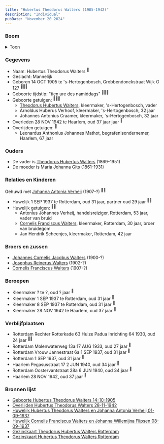 ```yaml
---
title: "Hubertus Theodorus Walters (1905-1942)"
description: "Individual"
pubDate: "November 20 2024"
---
```


### Boom
<details><summary>Toon</summary>

![test](https://www.plantuml.com/plantuml/svg/dPDHRzem4CVV_IbExKEVa1922a685gfGXhQsscZtY9paHhmuDh8TLQZYk-zeaWPDsrhjpJhxx_lvVicrTTougfJC5aBjkE4b93mjjaPNAhlHKXjmXYjBMwWSoqM6a0gJIgpNMExS7aei4pIsBbc71hNRxv2Tt9fARYsyC02OQvEXMUSYBHHQEvcKNAZf509sOEm27bvRMLOdpjOvwaoRoiAoeYQE5j-vf1xs3BY5Jvxd3KE0ypXOX8ivTNZv8L1c1vYC4vxiDubsJk9u2lq8Pe-tu8yk8xYmlINTfRUe4ctJ_2HaYqhA3LVP9ZNQsaGJ8wNz05QpE_2Zq8VOx0YruVl2ZU2mqZbNYiEjS2TSbyIrcCT17FoBouDlySEHowUuKbYW-W1FMAUYm8UlT1MQZ9STrMJyZ5acrBO-kdhyJ0sYw1LjGMZz0CwbsEPkZrBgPy8xi6QKlLvpWZLlw0fDaWh7hT60jUtUr7IsVfSq6i2RwVTb-GEulrdJyxpmFsJrHt1t_qJfGH-Md1k9nz6qiAshcN9QaRidD3cAdntfXxJH1r4By8Od0jv5kuAhlrXgVGuxISC_Iw9Hjaw6h27k2kmQLKQ_z2y0)
</details>

### Gegevens
- Naam: Hubertus Theodorus Walters <sup><a href="../s00103/" style="text-decoration:none" title="Geboorte Hubertus Theodorus Walters 14-10-1905">:link:</a></sup>
- Geslacht: Mannelijk
- Geboren 14 OCT 1905 te 's-Hertogenbosch, Grobbendonckstraat Wijk O 127 <sup><a href="../s00103/" style="text-decoration:none" title="Geboorte Hubertus Theodorus Walters 14-10-1905">:link:</a><a href="../s00235/" style="text-decoration:none" title="Gezinskaart Theodorus Hubertus Walters Rotterdam">:link:</a><a href="../s00234/" style="text-decoration:none" title="Gezinskaart Hubertus Theodorus Walters Rotterdam">:link:</a></sup>
- Geboorte tijdstip: "tien ure des namiddags" <sup><a href="../s00103/" style="text-decoration:none" title="Geboorte Hubertus Theodorus Walters 14-10-1905">:link:</a><a href="../s00235/" style="text-decoration:none" title="Gezinskaart Theodorus Hubertus Walters Rotterdam">:link:</a><a href="../s00234/" style="text-decoration:none" title="Gezinskaart Hubertus Theodorus Walters Rotterdam">:link:</a></sup>
- Geboorte getuigen: <sup><a href="../s00103/" style="text-decoration:none" title="Geboorte Hubertus Theodorus Walters 14-10-1905">:link:</a><a href="../s00235/" style="text-decoration:none" title="Gezinskaart Theodorus Hubertus Walters Rotterdam">:link:</a><a href="../s00234/" style="text-decoration:none" title="Gezinskaart Hubertus Theodorus Walters Rotterdam">:link:</a></sup>
  - [Theodorus Hubertus Walters](../i00075/), kleermaker, \'s-Hertogenbosch, vader
  - Arnoldus Huberus Verhoof, kleermaker, \'s-Hertogenbosch, 32 jaar
  - Johannes Antonius Craamer, kleermaker, \'s-Hertogenbosch, 32 jaar
- Overleden 28 NOV 1942 te Haarlem, oud 37 jaar jaar <sup><a href="../s00108/" style="text-decoration:none" title="Overlijden Hubertus Theodorus Walters 28-11-1942">:link:</a></sup>
- Overlijden getuigen: <sup><a href="../s00108/" style="text-decoration:none" title="Overlijden Hubertus Theodorus Walters 28-11-1942">:link:</a></sup>
  - Leonardus Anthonius Johannes Mathot, begrafenisondernemer, Haarlem, 67 jaar

### Ouders
- De vader is [Theodorus Hubertus Walters](../i00075/) (1869-1951)
- De moeder is [Maria Johanna Gits](../i00076/) (1861-1931)

### Relaties en Kinderen

Gehuwd met [Johanna Antonia Verheij](../i00086/) (1907-?) <sup><a href="../s00106/" style="text-decoration:none" title="Huwelijk Hubertus Theodorus Walters en Johanna Antonia Verheij 01-09-1937">:link:</a><a href="../s00234/" style="text-decoration:none" title="Gezinskaart Hubertus Theodorus Walters Rotterdam">:link:</a></sup>
- Huwelijk 1 SEP 1937 te Rotterdam, oud 31 jaar, partner oud 29 jaar <sup><a href="../s00106/" style="text-decoration:none" title="Huwelijk Hubertus Theodorus Walters en Johanna Antonia Verheij 01-09-1937">:link:</a><a href="../s00234/" style="text-decoration:none" title="Gezinskaart Hubertus Theodorus Walters Rotterdam">:link:</a></sup>
- Huwelijk getuigen:  <sup><a href="../s00106/" style="text-decoration:none" title="Huwelijk Hubertus Theodorus Walters en Johanna Antonia Verheij 01-09-1937">:link:</a><a href="../s00234/" style="text-decoration:none" title="Gezinskaart Hubertus Theodorus Walters Rotterdam">:link:</a></sup>
  - Antonius Johannes Verheij, handelsreiziger, Rotterdam, 53 jaar, vader van bruid
  - [Cornelis Franciscus Walters](../i00085/), kleermaker, Rotterdam, 30 jaar, broer van bruidegom
  - Jan Hendrik Scheenjes, kleermaker, Rotterdam, 42 jaar

### Broers en zussen
- [Johannes Cornelis Jacobus Walters](../i00083/) (1900-?)
- [Josephus Reinerus Walters](../i00073/) (1902-?)
- [Cornelis Franciscus Walters](../i00085/) (1907-?)

### Beroepen
- Kleermaker ? te ?, oud ? jaar <sup><a href="../s00234/" style="text-decoration:none" title="Gezinskaart Hubertus Theodorus Walters Rotterdam">:link:</a></sup>
- Kleermaker 1 SEP 1937 te Rotterdam, oud 31 jaar <sup><a href="../s00106/" style="text-decoration:none" title="Huwelijk Hubertus Theodorus Walters en Johanna Antonia Verheij 01-09-1937">:link:</a></sup>
- Kleermaker 8 SEP 1937 te Rotterdam, oud 31 jaar <sup><a href="../s00107/" style="text-decoration:none" title="Huwelijk Cornelis Franciscus Walters en Johanna Willemijna Flipsen 08-09-1937">:link:</a></sup>
- Kleermaker 28 NOV 1942 te Haarlem, oud 37 jaar <sup><a href="../s00108/" style="text-decoration:none" title="Overlijden Hubertus Theodorus Walters 28-11-1942">:link:</a></sup>

### Verblijfplaatsen
- Rotterdam Rechter Rotterkade 63 Huize Padua Inrichting 64 1930, oud 24 jaar  <sup><a href="../s00234/" style="text-decoration:none" title="Gezinskaart Hubertus Theodorus Walters Rotterdam">:link:</a><a href="../s00236/" style="text-decoration:none" title="Huize Padua Rotterdam">:link:</a></sup>
- Rotterdam Molenwaterweg 13a 17 AUG 1933, oud 27 jaar  <sup><a href="../s00234/" style="text-decoration:none" title="Gezinskaart Hubertus Theodorus Walters Rotterdam">:link:</a></sup>
- Rotterdam Vrouw Jannestraat 6a 1 SEP 1937, oud 31 jaar  <sup><a href="../s00234/" style="text-decoration:none" title="Gezinskaart Hubertus Theodorus Walters Rotterdam">:link:</a></sup>
- Rotterdam  1 SEP 1937, oud 31 jaar  <sup><a href="../s00106/" style="text-decoration:none" title="Huwelijk Hubertus Theodorus Walters en Johanna Antonia Verheij 01-09-1937">:link:</a></sup>
- Haarlem Pegasusstraat 17 2 JUN 1940, oud 34 jaar  <sup><a href="../s00234/" style="text-decoration:none" title="Gezinskaart Hubertus Theodorus Walters Rotterdam">:link:</a></sup>
- Rotterdam Oostervantstraat 28a 6 JUN 1940, oud 34 jaar  <sup><a href="../s00234/" style="text-decoration:none" title="Gezinskaart Hubertus Theodorus Walters Rotterdam">:link:</a></sup>
- Haarlem  28 NOV 1942, oud 37 jaar  <sup><a href="../s00108/" style="text-decoration:none" title="Overlijden Hubertus Theodorus Walters 28-11-1942">:link:</a></sup>

### Bronnen lijst
- [Geboorte Hubertus Theodorus Walters 14-10-1905](../s00103/)
- [Overlijden Hubertus Theodorus Walters 28-11-1942](../s00108/)
- [Huwelijk Hubertus Theodorus Walters en Johanna Antonia Verheij 01-09-1937](../s00106/)
- [Huwelijk Cornelis Franciscus Walters en Johanna Willemijna Flipsen 08-09-1937](../s00107/)
- [Gezinskaart Theodorus Hubertus Walters Rotterdam](../s00235/)
- [Gezinskaart Hubertus Theodorus Walters Rotterdam](../s00234/)